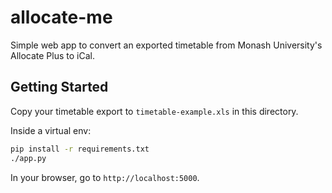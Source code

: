 # allocate-me

Simple web app to convert an exported timetable from Monash University's Allocate Plus to iCal.

## Getting Started

Copy your timetable export to `timetable-example.xls` in this directory.

Inside a virtual env:

```bash
pip install -r requirements.txt
./app.py
```

In your browser, go to `http://localhost:5000`.
